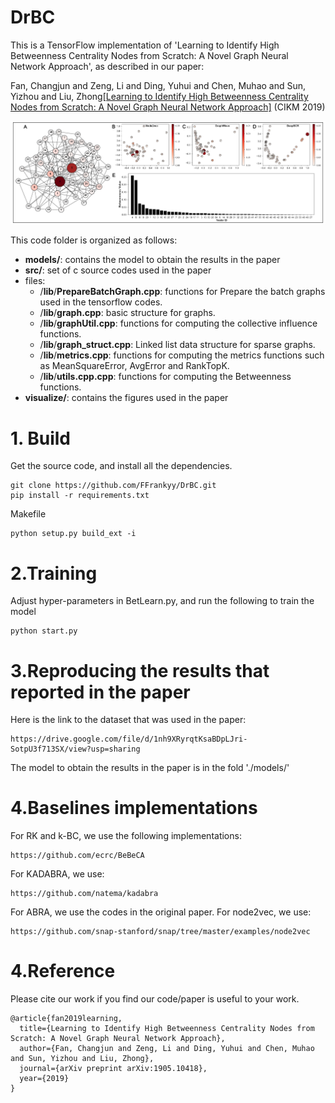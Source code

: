 # DrBC
This is a TensorFlow implementation of 'Learning to Identify High Betweenness Centrality Nodes from Scratch: A Novel Graph Neural Network Approach', as described in our paper:

Fan, Changjun and Zeng, Li and Ding, Yuhui and Chen, Muhao and Sun, Yizhou and Liu, Zhong[[Learning to Identify High Betweenness Centrality Nodes from Scratch: A Novel Graph Neural Network Approach]](http://arxiv.org/abs/1905.10418) (CIKM 2019)

![](./visualize/Figure_demo.jpg "Demo")

This code folder is organized as follows:

+ __models/__: contains the model to obtain the results in the paper
+ __src/__: set of c source codes used in the paper
+ files:
    + /__lib__/__PrepareBatchGraph.cpp__: functions for Prepare the batch graphs used in the tensorflow codes.
    + /__lib__/__graph.cpp__: basic structure for graphs.
    + /__lib__/__graphUtil.cpp__: functions for computing the collective influence functions.
    + /__lib__/__graph_struct.cpp__: Linked list data structure for sparse graphs.
    + /__lib__/__metrics.cpp__: functions for computing the metrics functions such as MeanSquareError, AvgError and RankTopK. 
    + /__lib__/__utils.cpp.cpp__: functions for computing the Betweenness functions.
+ __visualize/__: contains the figures used in the paper


# 1. Build
Get the source code, and install all the dependencies.
```
git clone https://github.com/FFrankyy/DrBC.git
pip install -r requirements.txt
```

Makefile
```
python setup.py build_ext -i
```

# 2.Training
Adjust hyper-parameters in BetLearn.py, and run the following to train the model
```
python start.py
```


# 3.Reproducing the results that reported in the paper
Here is the link to the dataset that was used in the paper:
```
https://drive.google.com/file/d/1nh9XRyrqtKsaBDpLJri-SotpU3f713SX/view?usp=sharing
```
The model to obtain the results in the paper is in the fold './models/'

# 4.Baselines implementations
For RK and k-BC, we use the following implementations:
```
https://github.com/ecrc/BeBeCA
```
For KADABRA, we use:
```
https://github.com/natema/kadabra
```
For ABRA, we use the codes in the original paper.
For node2vec, we use:
```
https://github.com/snap-stanford/snap/tree/master/examples/node2vec
```

# 4.Reference
Please cite our work if you find our code/paper is useful to your work.

```
@article{fan2019learning,
  title={Learning to Identify High Betweenness Centrality Nodes from Scratch: A Novel Graph Neural Network Approach},
  author={Fan, Changjun and Zeng, Li and Ding, Yuhui and Chen, Muhao and Sun, Yizhou and Liu, Zhong},
  journal={arXiv preprint arXiv:1905.10418},
  year={2019}
}
```
